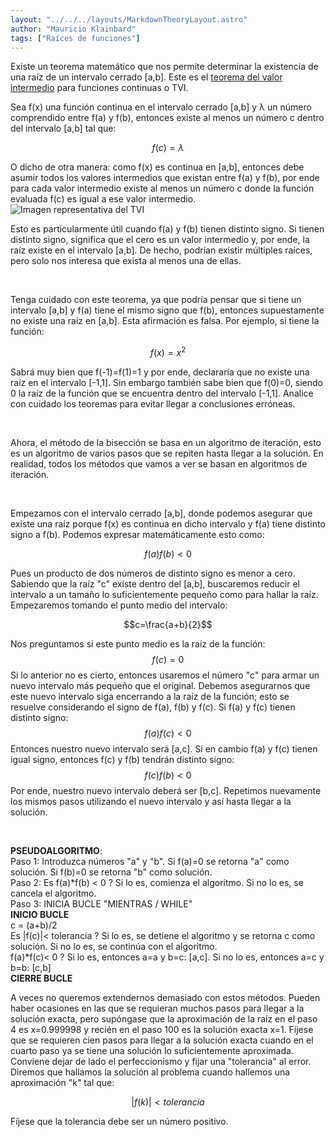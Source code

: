 ```yaml
---
layout: "../../../layouts/MarkdownTheoryLayout.astro"
author: "Mauricio Klainbard"
tags: ["Raíces de funciones"]
---
```


Existe un teorema matemático que nos permite determinar la existencia de una raíz de un intervalo cerrado [a,b]. Este es el [teorema del valor intermedio](https://es.wikipedia.org/wiki/Teorema_del_valor_intermedio) para funciones continuas o TVI.

Sea f(x) una función continua en el intervalo cerrado [a,b] y λ un número comprendido entre f(a) y f(b), entonces existe al menos un número c dentro del intervalo [a,b] tal que:

$$f(c)=\lambda$$

O dicho de otra manera: como f(x) es continua en [a,b], entonces debe asumir todos los valores intermedios que existan entre f(a) y f(b), por ende para cada valor intermedio existe al menos un número c donde la función evaluada f(c) es igual a ese valor intermedio.
![Imagen representativa del TVI](https://upload.wikimedia.org/wikipedia/commons/c/ce/Intermediatevaluetheorem.png)
<br/>

Esto es particularmente útil cuando f(a) y f(b) tienen distinto signo. Si tienen distinto signo, significa que el cero es un valor intermedio y, por ende, la raíz existe en el intervalo [a,b]. De hecho, podrían existir múltiples raíces, pero solo nos interesa que exista al menos una de ellas. 

<br/>

Tenga cuidado con este teorema, ya que podría pensar que si tiene un intervalo [a,b] y f(a) tiene el mismo signo que f(b), entonces supuestamente no existe una raíz en [a,b]. Esta afirmación es falsa. Por ejemplo, si tiene la función:

$$f(x)=x^2$$

Sabrá muy bien que f(-1)=f(1)=1 y por ende, declararía que no existe una raíz en el intervalo [-1,1]. Sin embargo también sabe bien que f(0)=0, siendo 0 la raíz de la función que se encuentra dentro del intervalo [-1,1]. Analice con cuidado los teoremas para evitar llegar a conclusiones erróneas. 

<br/>

Ahora, el método de la bisección se basa en un algoritmo de iteración, esto es un algoritmo de varios pasos que se repiten hasta llegar a la solución. En realidad, todos los métodos que vamos a ver se basan en algoritmos de iteración.

<br/>

Empezamos con el intervalo cerrado [a,b], donde podemos asegurar que existe una raíz porque f(x) es continua en dicho intervalo y f(a) tiene distinto signo a f(b). Podemos expresar matemáticamente esto como:

$$f(a) f(b) <0$$

Pues un producto de dos números de distinto signo es menor a cero. Sabiendo que la raíz "c" existe dentro del [a,b], buscaremos reducir el intervalo a un tamaño lo suficientemente pequeño como para hallar la raíz. Empezaremos tomando el punto medio del intervalo:

$$c=\frac{a+b}{2}$$

Nos preguntamos si este punto medio es la raíz de la función:
$$f(c)=0$$
Si lo anterior no es cierto, entonces usaremos el número "c" para armar un nuevo intervalo más pequeño que el original. Debemos asegurarnos que este nuevo intervalo siga encerrando a la raíz de la función; esto se resuelve considerando el signo de f(a), f(b) y f(c). Si f(a) y f(c) tienen distinto signo:
$$f(a) f(c) < 0$$
Entonces nuestro nuevo intervalo será [a,c]. Si en cambio f(a) y f(c) tienen igual signo, entonces f(c) y f(b) tendrán distinto signo:
$$f(c) f(b) <0$$
Por ende, nuestro nuevo intervalo deberá ser [b,c]. Repetimos nuevamente los mismos pasos utilizando el nuevo intervalo y así hasta llegar a la solución.

<br/>

**PSEUDOALGORITMO**:
<br/>
Paso 1: Introduzca números "a" y "b". Si f(a)=0 se retorna "a" como solución. Si f(b)=0 se retorna "b" como solución.
<br/>
Paso 2: Es f(a)*f(b) < 0 ?
Si lo es, comienza el algoritmo. Si no lo es, se cancela el algoritmo.
<br/>
Paso 3: INICIA BUCLE "MIENTRAS / WHILE"
<br/>
**INICIO BUCLE**
<br/>
c = (a+b)/2
<br/>
Es |f(c)|< tolerancia ? Si lo es, se detiene el algoritmo y se retorna c como solución. Si no lo es, se continúa con el algoritmo.
<br/>
f(a)*f(c)< 0 ? Si lo es, entonces a=a y b=c: [a,c]. Si no lo es, entonces a=c y b=b: [c,b]
<br/>
**CIERRE BUCLE**



A veces no queremos extendernos demasiado con estos métodos. Pueden haber ocasiones en las que se requieran muchos pasos para llegar a la solución exacta, pero supóngase que la aproximación de la raíz en el paso 4 es x=0.999998 y recién en el paso 100 es la solución exacta x=1. Fíjese que se requieren cien pasos para llegar a la solución exacta cuando en el cuarto paso ya se tiene una solución lo suficientemente aproximada. Conviene dejar de lado el perfeccionismo y fijar una "tolerancia" al error. Diremos que hallamos la solución al problema cuando hallemos una aproximación "k" tal que:

$$|f(k)|<tolerancia$$

Fíjese que la tolerancia debe ser un número positivo. 